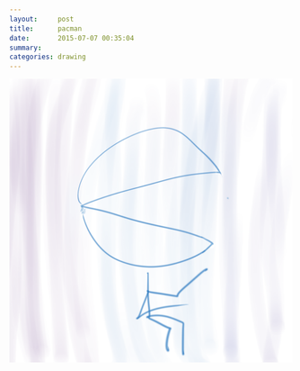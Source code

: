 ```yaml
---
layout:     post
title:      pacman
date:       2015-07-07 00:35:04
summary:    
categories: drawing
---
```

![pacman](/images/_diary/pacman.png "and the pale blue dot")